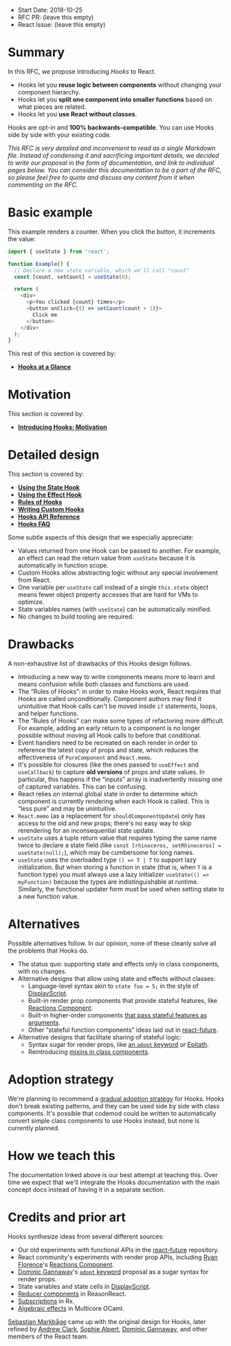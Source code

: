 - Start Date: 2018-10-25
- RFC PR: (leave this empty)
- React Issue: (leave this empty)

# Summary

In this RFC, we propose introducing *Hooks* to React.

* Hooks let you **reuse logic between components** without changing your component hierarchy.
* Hooks let you **split one component into smaller functions** based on what pieces are related.
* Hooks let you **use React without classes**.

Hooks are opt-in and **100% backwards-compatible**. You can use Hooks side by side with your existing code.

*This RFC is very detailed and inconvenient to read as a single Markdown file. Instead of condensing it and sacrificing important details, we decided to write our proposal in the form of documentation, and link to individual pages below. You can consider this documentation to be a part of the RFC, so please feel free to quote and discuss any content from it when commenting on the RFC.*

# Basic example

This example renders a counter. When you click the button, it increments the value:

```js
import { useState } from 'react';

function Example() {
  // Declare a new state variable, which we'll call "count"
  const [count, setCount] = useState(0);

  return (
    <div>
      <p>You clicked {count} times</p>
      <button onClick={() => setCount(count + 1)}>
        Click me
      </button>
    </div>
  );
}
```

This rest of this section is covered by:

* **[Hooks at a Glance](https://reactjs.org/docs/hooks-overview.html)**

# Motivation

This section is covered by:

* **[Introducing Hooks: Motivation](https://reactjs.org/docs/hooks-intro.html#motivation)**

# Detailed design

This section is covered by:

* **[Using the State Hook](https://reactjs.org/docs/hooks-state.html)**
* **[Using the Effect Hook](https://reactjs.org/docs/hooks-effect.html)**
* **[Rules of Hooks](https://reactjs.org/docs/hooks-rules.html)**
* **[Writing Custom Hooks](https://reactjs.org/docs/hooks-custom.html)**
* **[Hooks API Reference](https://reactjs.org/docs/hooks-reference.html)**
* **[Hooks FAQ](https://reactjs.org/docs/hooks-faq.html)**

Some subtle aspects of this design that we especially appreciate:

* Values returned from one Hook can be passed to another. For example, an effect can read the return value from `useState` because it is automatically in function scope.
* Custom Hooks allow abstracting logic without any special involvement from React.
* One variable per `useState` call instead of a single `this.state` object means fewer object property accesses that are hard for VMs to optimize.
* State variables names (with `useState`) can be automatically minified.
* No changes to build tooling are required.

# Drawbacks

A non-exhaustive list of drawbacks of this Hooks design follows.

* Introducing a new way to write components means more to learn and means confusion while both classes and functions are used.
* The “Rules of Hooks”: in order to make Hooks work, React requires that Hooks are called unconditionally. Component authors may find it unintuitive that Hook calls can't be moved inside `if` statements, loops, and helper functions.
* The “Rules of Hooks” can make some types of refactoring more difficult. For example, adding an early return to a component is no longer possible without moving all Hook calls to before that conditional.
* Event handlers need to be recreated on each render in order to reference the latest copy of props and state, which reduces the effectiveness of `PureComponent` and `React.memo`.
* It's possible for closures (like the ones passed to `useEffect` and `useCallback`) to capture **old versions** of props and state values. In particular, this happens if the “inputs” array is inadvertently missing one of captured variables. This can be confusing.
* React relies on internal global state in order to determine which component is currently rendering when each Hook is called. This is “less pure” and may be unintuitive.
* `React.memo` (as a replacement for `shouldComponentUpdate`) only has access to the old and new props; there's no easy way to skip rerendering for an inconsequential state update.
* `useState` uses a tuple return value that requires typing the same name twice to declare a state field (like `const [rhinoceros, setRhinoceros] = useState(null);`), which may be cumbersome for long names.
* `useState` uses the overloaded type `() => T | T` to support lazy initialization. But when storing a function in state (that is, when `T` is a function type) you must always use a lazy initializer `useState(() => myFunction)` because the types are indistinguishable at runtime. Similarly, the functional updater form must be used when setting state to a new function value.

# Alternatives

Possible alternatives follow. In our opinion, none of these cleanly solve all the problems that Hooks do.

* The status quo: supporting state and effects only in class components, with no changes.
* Alternative designs that allow using state and effects without classes:
    * Language-level syntax akin to `state foo = 5;` in the style of [DisplayScript](http://displayscript.org/).
    * Built-in render prop components that provide stateful features, like [Reactions Component](https://github.com/reactions/component).
    * Built-in higher-order components [that pass stateful features as arguments](https://mobile.twitter.com/acdlite/status/971598256454098944).
    * Other “stateful function components” ideas laid out in [react-future](https://github.com/reactjs/react-future).
* Alternative designs that facilitate sharing of stateful logic:
    * Syntax sugar for render props, like [an `adopt` keyword](https://gist.github.com/trueadm/17beb64288e30192f3aa29cad0218067) or [Epitath](https://medium.com/astrocoders/epitath-in-memoriam-render-props-and-hocs-9f76dd911f9e).
    * Reintroducing [mixins in class components](https://reactjs.org/blog/2016/07/13/mixins-considered-harmful.html).

# Adoption strategy

We're planning to recommend a [gradual adoption strategy](https://reactjs.org/docs/hooks-intro.html#gradual-adoption-strategy) for Hooks. Hooks don't break existing patterns, and they can be used side by side with class components. It's possible that codemod could be written to automatically convert simple class components to use Hooks instead, but none is currently planned.

# How we teach this

The documentation linked above is our best attempt at teaching this. Over time we expect that we'll integrate the Hooks documentation with the main concept docs instead of having it in a separate section.

# Credits and prior art

Hooks synthesize ideas from several different sources:

* Our old experiments with functional APIs in the [react-future](https://github.com/reactjs/react-future/tree/master/07%20-%20Returning%20State) repository.
* React community's experiments with render prop APIs, including [Ryan Florence](https://github.com/ryanflorence)'s [Reactions Component](https://github.com/reactions/component).
* [Dominic Gannaway](https://github.com/trueadm)'s [`adopt` keyword](https://gist.github.com/trueadm/17beb64288e30192f3aa29cad0218067) proposal as a sugar syntax for render props.
* State variables and state cells in [DisplayScript](http://displayscript.org/introduction.html).
* [Reducer components](https://reasonml.github.io/reason-react/docs/en/state-actions-reducer.html) in ReasonReact.
* [Subscriptions](http://reactivex.io/rxjs/class/es6/Subscription.js~Subscription.html) in Rx.
* [Algebraic effects](https://github.com/ocamllabs/ocaml-effects-tutorial#2-effectful-computations-in-a-pure-setting) in Multicore OCaml.

[Sebastian Markbåge](https://github.com/sebmarkbage) came up with the original design for Hooks, later refined by [Andrew Clark](https://github.com/acdlite), [Sophie Alpert](https://github.com/sophiebits), [Dominic Gannaway](https://github.com/trueadm), and other members of the React team.
